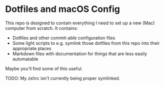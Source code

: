 # Dotfiles and macOS Config

This repo is designed to contain everything I need to set up a new (Mac) computer from scratch. It contains:

* Dotfiles and other commit-able configuration files
* Some light scripts to e.g. symlink those dotfiles from this repo into their appropriate places
* Markdown files with documentation for things that are less easily automatable

Maybe you'll find some of this useful.

TODO: My zshrc isn't currently being proper symlinked.